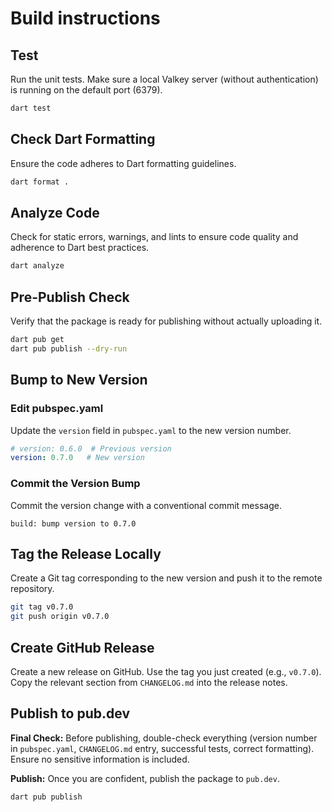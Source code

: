 # Build instructions

## Test

Run the unit tests. Make sure a local Valkey server (without authentication) is running on the default port (6379).

```sh
dart test
```

## Check Dart Formatting

Ensure the code adheres to Dart formatting guidelines.

```sh
dart format .
```

## Analyze Code

Check for static errors, warnings, and lints to ensure code quality and adherence to Dart best practices.

```sh
dart analyze
```

## Pre-Publish Check

Verify that the package is ready for publishing without actually uploading it.

```sh
dart pub get
dart pub publish --dry-run
```

## Bump to New Version

### Edit pubspec.yaml

Update the `version` field in `pubspec.yaml` to the new version number.

```yaml
# version: 0.6.0  # Previous version
version: 0.7.0   # New version
```

### Commit the Version Bump

Commit the version change with a conventional commit message.

```
build: bump version to 0.7.0
```

## Tag the Release Locally

Create a Git tag corresponding to the new version and push it to the remote repository.

```sh
git tag v0.7.0
git push origin v0.7.0
```

## Create GitHub Release

Create a new release on GitHub. Use the tag you just created (e.g., `v0.7.0`). Copy the relevant section from `CHANGELOG.md` into the release notes.

## Publish to pub.dev

**Final Check:** Before publishing, double-check everything (version number in `pubspec.yaml`, `CHANGELOG.md` entry, successful tests, correct formatting). Ensure no sensitive information is included.

**Publish:** Once you are confident, publish the package to `pub.dev`.

```sh
dart pub publish
```